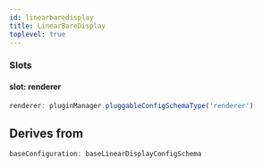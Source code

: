 ```yaml
---
id: linearbaredisplay
title: LinearBareDisplay
toplevel: true
---
```


### Slots

#### slot: renderer

```js
renderer: pluginManager.pluggableConfigSchemaType('renderer')
```

## Derives from

```js
baseConfiguration: baseLinearDisplayConfigSchema
```
